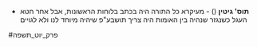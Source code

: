 * **תוס' גיטין** () \- מעיקרא כל התורה היה בכתב בלוחות הראשונות, אבל אחר חטא העגל כשנגזר שנהיה בין האומות היה צריך תושבע"פ שיהיה מיוחד לנו ולא לגויים

#פרק_יוט_תשפה